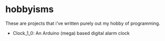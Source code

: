 hobbyisms
=========

These are projects that i've written purely out my hobby of programming.

  - Clock_1_0: An Arduino (mega) based digital alarm clock
